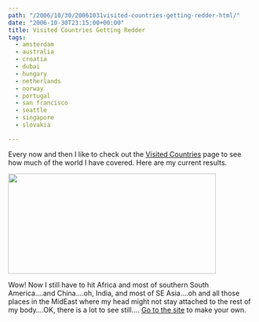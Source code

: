 ```yaml
---
path: "/2006/10/30/20061031visited-countries-getting-redder-html/" 
date: "2006-10-30T23:15:00+00:00" 
title: Visited Countries Getting Redder
tags:
  - amsterdam
  - australia
  - croatia
  - dubai
  - hungary
  - netherlands
  - norway
  - portugal
  - san francisco
  - seattle
  - singapore
  - slovakia

---
```

Every now and then I like to check out the <a href="http://douweosinga.com/projects/visitedcountries">Visited Countries</a> page to see how much of the world I have covered. Here are my current results.

<img style="width: 423px;height: 204px" src="http://www.world66.com/community/mymaps/worldmap?visited=CAUSBSBZUVCRGPGDHNMQMXANPRVIVEATBEHRFIFRDEHUNLNOPTRUSKUKAEJPMYNPSGTHAUNZ" alt="" width="423" height="204" />

Wow! Now I still have to hit Africa and most of southern South America&#8230;.and China&#8230;.oh, India, and most of SE Asia&#8230;.oh and all those places in the MidEast where my head might not stay attached to the rest of my body&#8230;.OK, there is a lot to see still&#8230;. <a href="http://douweosinga.com/projects/visitedcountries">Go to the site</a> to make your own.
